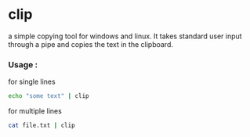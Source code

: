 # clip

a simple copying tool for windows and linux. It takes standard user input through a pipe and copies the text in the clipboard.


### Usage :

for single lines
```bash
echo "some text" | clip
```

for multiple lines
```bash
cat file.txt | clip
```
